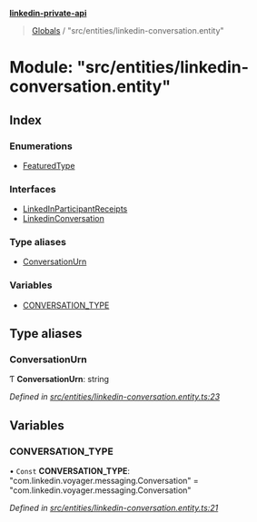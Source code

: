 **[linkedin-private-api](../README.md)**

> [Globals](../globals.md) / "src/entities/linkedin-conversation.entity"

# Module: "src/entities/linkedin-conversation.entity"

## Index

### Enumerations

- [FeaturedType](../enums/_src_entities_linkedin_conversation_entity_.featuredtype.md)

### Interfaces

- [LinkedInParticipantReceipts](../interfaces/_src_entities_linkedin_conversation_entity_.linkedinparticipantreceipts.md)
- [LinkedinConversation](../interfaces/_src_entities_linkedin_conversation_entity_.linkedinconversation.md)

### Type aliases

- [ConversationUrn](_src_entities_linkedin_conversation_entity_.md#conversationurn)

### Variables

- [CONVERSATION_TYPE](_src_entities_linkedin_conversation_entity_.md#conversation_type)

## Type aliases

### ConversationUrn

Ƭ **ConversationUrn**: string

_Defined in [src/entities/linkedin-conversation.entity.ts:23](https://github.com/david1asher/linkedin-private-api/blob/8f509eb/src/entities/linkedin-conversation.entity.ts#L23)_

## Variables

### CONVERSATION_TYPE

• `Const` **CONVERSATION_TYPE**: \"com.linkedin.voyager.messaging.Conversation\" = "com.linkedin.voyager.messaging.Conversation"

_Defined in [src/entities/linkedin-conversation.entity.ts:21](https://github.com/david1asher/linkedin-private-api/blob/8f509eb/src/entities/linkedin-conversation.entity.ts#L21)_
